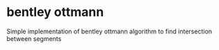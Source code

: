 # bentley ottmann
 Simple implementation of bentley ottmann algorithm to find intersection between segments
